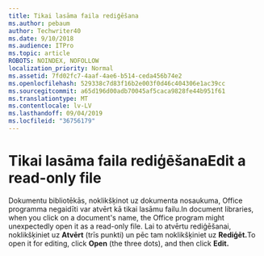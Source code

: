 ```yaml
---
title: Tikai lasāma faila rediģēšana
ms.author: pebaum
author: Techwriter40
ms.date: 9/10/2018
ms.audience: ITPro
ms.topic: article
ROBOTS: NOINDEX, NOFOLLOW
localization_priority: Normal
ms.assetid: 7fd02fc7-4aaf-4ae6-b514-ceda456b74e2
ms.openlocfilehash: 529338c7d83f16b2e003f0d46c404306e1ac39cc
ms.sourcegitcommit: a65d196d00adb70045af5caca9828fe44b951f61
ms.translationtype: MT
ms.contentlocale: lv-LV
ms.lasthandoff: 09/04/2019
ms.locfileid: "36756179"
---
```

# <a name="edit-a-read-only-file"></a><span data-ttu-id="1633a-102">Tikai lasāma faila rediģēšana</span><span class="sxs-lookup"><span data-stu-id="1633a-102">Edit a read-only file</span></span>

<span data-ttu-id="1633a-103">Dokumentu bibliotēkās, noklikšķinot uz dokumenta nosaukuma, Office programma negaidīti var atvērt kā tikai lasāmu failu.</span><span class="sxs-lookup"><span data-stu-id="1633a-103">In document libraries, when you click on a document's name, the Office program might unexpectedly open it as a read-only file.</span></span> <span data-ttu-id="1633a-104">Lai to atvērtu rediģēšanai, noklikšķiniet uz **Atvērt** (trīs punkti) un pēc tam noklikšķiniet uz **Rediģēt.**</span><span class="sxs-lookup"><span data-stu-id="1633a-104">To open it for editing, click **Open** (the three dots), and then click **Edit.**</span></span>
  

